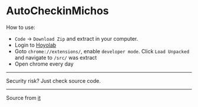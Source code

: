 # AutoCheckinMichos
How to use: 
+ `Code` -> `Download Zip` and extract in your computer.    
+ Login to [Hoyolab](https://www.hoyolab.com/)  
+ Goto `chrome://extensions/`, enable `developer mode`. Click `Load Unpacked` and navigate to `/src/` was extract  
+ Open chrome every day
________________________
Security risk? Just check source code.
________________________
Source from [it](https://github.com/tqk2811/AutoCheckinGI)
